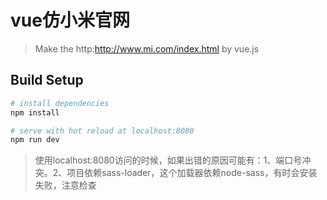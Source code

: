 # vue仿小米官网

> Make the http:http://www.mi.com/index.html by vue.js

## Build Setup

``` bash
# install dependencies
npm install

# serve with hot reload at localhost:8080
npm run dev
```
>使用localhost:8080访问的时候，如果出错的原因可能有：1、端口号冲突。2、项目依赖sass-loader，这个加载器依赖node-sass，有时会安装失败，注意检查
